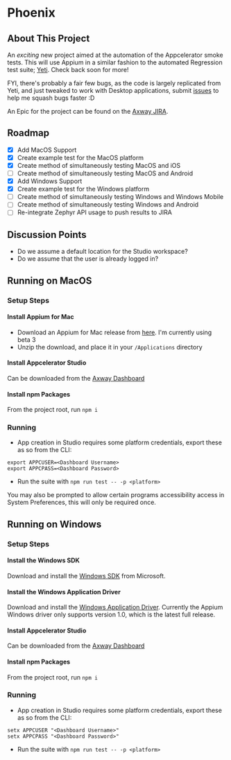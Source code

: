 # Phoenix

## About This Project
An _exciting_ new project aimed at the automation of the Appcelerator smoke tests. This will use Appium in a similar fashion to the automated Regression test suite; [Yeti](https://github.com/appcelerator/yeti). Check back soon for more!

FYI, there's probably a fair few bugs, as the code is largely replicated from Yeti, and just tweaked to work with Desktop applications, submit [issues](https://github.com/appcelerator/phoenix/issues) to help me squash bugs faster :D

An Epic for the project can be found on the [Axway JIRA](https://techweb.axway.com/jira/browse/QE-4017).

## Roadmap
- [x] Add MacOS Support
- [x] Create example test for the MacOS platform
- [x] Create method of simultaneously testing MacOS and iOS
- [ ] Create method of simultaneously testing MacOS and Android
- [x] Add Windows Support
- [x] Create example test for the Windows platform
- [ ] Create method of simultaneously testing Windows and Windows Mobile
- [ ] Create method of simultaneously testing Windows and Android
- [ ] Re-integrate Zephyr API usage to push results to JIRA

## Discussion Points
* Do we assume a default location for the Studio workspace?
* Do we assume that the user is already logged in?

## Running on MacOS

### Setup Steps

#### Install Appium for Mac
* Download an Appium for Mac release from [here](https://github.com/appium/appium-for-mac/releases). I'm currently using beta 3
* Unzip the download, and place it in your `/Applications` directory

#### Install Appcelerator Studio
Can be downloaded from the [Axway Dashboard](https://platform.axway.com)

#### Install npm Packages
From the project root, run `npm i`

### Running
* App creation in Studio requires some platform credentials, export these as so from the CLI:
```
export APPCUSER=<Dashboard Username>
export APPCPASS=<Dashboard Password>
```

* Run the suite with `npm run test -- -p <platform>`

You may also be prompted to allow certain programs accessibility access in System Preferences, this will only be required once.

## Running on Windows

### Setup Steps

#### Install the Windows SDK
Download and install the [Windows SDK](https://developer.microsoft.com/en-us/windows/downloads/windows-10-sdk) from Microsoft.

#### Install the Windows Application Driver
Download and install the [Windows Application Driver](https://github.com/Microsoft/WinAppDriver/releases/tag/v1.0). Currently the Appium Windows driver only supports version 1.0, which is the latest full release.

#### Install Appcelerator Studio
Can be downloaded from the [Axway Dashboard](https://platform.axway.com/#/product/studio)

#### Install npm Packages
From the project root, run `npm i`

### Running
* App creation in Studio requires some platform credentials, export these as so from the CLI:
```
setx APPCUSER "<Dashboard Username>"
setx APPCPASS "<Dashboard Password>"
```

* Run the suite with `npm run test -- -p <platform>`
